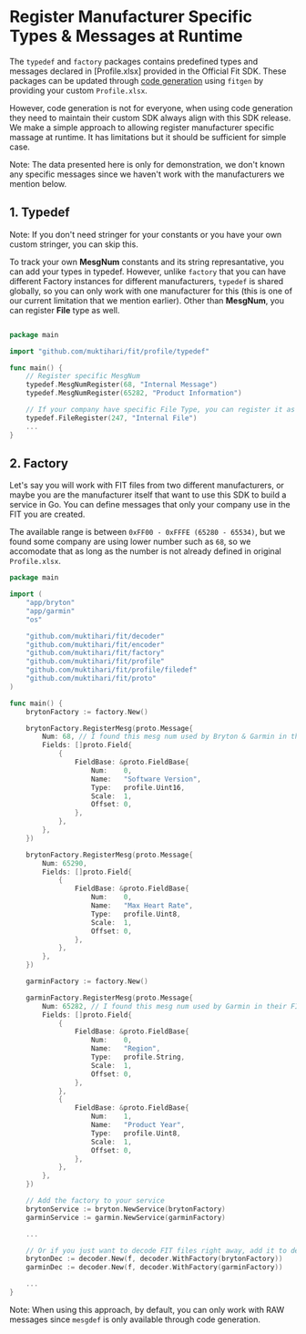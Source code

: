 # Register Manufacturer Specific Types & Messages at Runtime

The `typedef` and `factory` packages contains predefined types and messages declared in [Profile.xlsx] provided in the Official Fit SDK. These packages can be updated through [code generation](./generating_code.md) using `fitgen` by providing your custom `Profile.xlsx`.

However, code generation is not for everyone, when using code generation they need to maintain their custom SDK always align with this SDK release. We make a simple approach to allowing register manufacturer specific massage at runtime. It has limitations but it should be sufficient for simple case.

Note: The data presented here is only for demonstration, we don't known any specific messages since we haven't work with the manufacturers we mention below.

## 1. Typedef

Note: If you don't need stringer for your constants or you have your own custom stringer, you can skip this.

To track your own **MesgNum** constants and its string represantative, you can add your types in typedef. However, unlike `factory` that you can have different Factory instances for different manufacturers, `typedef` is shared globally, so you can only work with one manufacturer for this (this is one of our current limitation that we mention earlier). Other than **MesgNum**, you can register **File** type as well.

```go

package main

import "github.com/muktihari/fit/profile/typedef"

func main() {
    // Register specific MesgNum
    typedef.MesgNumRegister(68, "Internal Message")
    typedef.MesgNumRegister(65282, "Product Information")

    // If your company have specific File Type, you can register it as well.
    typedef.FileRegister(247, "Internal File")
    ...
}

```

## 2. Factory

Let's say you will work with FIT files from two different manufacturers, or maybe you are the manufacturer itself that want to use this SDK to build a service in Go. You can define messages that only your company use in the FIT you are created.

The available range is between `0xFF00 - 0xFFFE (65280 - 65534)`, but we found some company are using lower number such as `68`, so we accomodate that as long as the number is not already defined in original `Profile.xlsx`.

```go
package main

import (
    "app/bryton"
    "app/garmin"
    "os"

    "github.com/muktihari/fit/decoder"
    "github.com/muktihari/fit/encoder"
    "github.com/muktihari/fit/factory"
    "github.com/muktihari/fit/profile"
    "github.com/muktihari/fit/profile/filedef"
    "github.com/muktihari/fit/proto"
)

func main() {
    brytonFactory := factory.New()

    brytonFactory.RegisterMesg(proto.Message{
        Num: 68, // I found this mesg num used by Bryton & Garmin in their FIT file.
        Fields: []proto.Field{
            {
                FieldBase: &proto.FieldBase{
                    Num:    0,
                    Name:   "Software Version",
                    Type:   profile.Uint16,
                    Scale:  1,
                    Offset: 0,
                },
            },
        },
    })

    brytonFactory.RegisterMesg(proto.Message{
        Num: 65290,
        Fields: []proto.Field{
            {
                FieldBase: &proto.FieldBase{
                    Num:    0,
                    Name:   "Max Heart Rate",
                    Type:   profile.Uint8,
                    Scale:  1,
                    Offset: 0,
                },
            },
        },
    })

    garminFactory := factory.New()

    garminFactory.RegisterMesg(proto.Message{
        Num: 65282, // I found this mesg num used by Garmin in their FIT file.
        Fields: []proto.Field{
            {
                FieldBase: &proto.FieldBase{
                    Num:    0,
                    Name:   "Region",
                    Type:   profile.String,
                    Scale:  1,
                    Offset: 0,
                },
            },
            {
                FieldBase: &proto.FieldBase{
                    Num:    1,
                    Name:   "Product Year",
                    Type:   profile.Uint8,
                    Scale:  1,
                    Offset: 0,
                },
            },
        },
    })

    // Add the factory to your service
    brytonService := bryton.NewService(brytonFactory)
    garminService := garmin.NewService(garminFactory)

    ...

    // Or if you just want to decode FIT files right away, add it to decoder
    brytonDec := decoder.New(f, decoder.WithFactory(brytonFactory))
    garminDec := decoder.New(f, decoder.WithFactory(garminFactory))

    ...
}

```

Note: When using this approach, by default, you can only work with RAW messages since `mesgdef` is only available through code generation.
